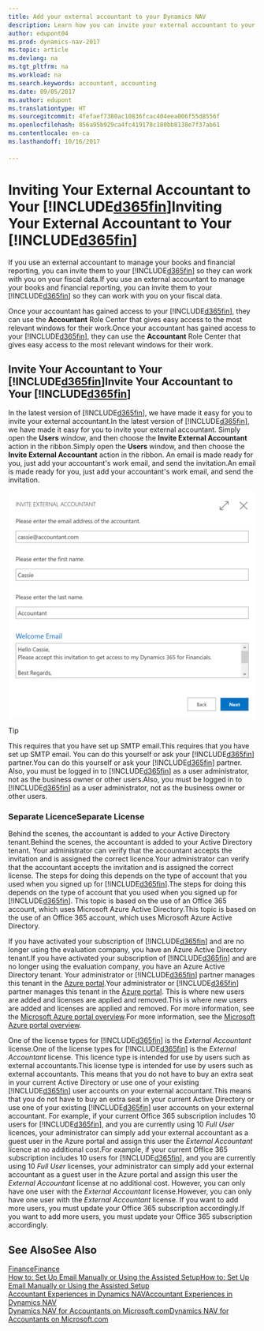 ```yaml
---
title: Add your external accountant to your Dynamics NAV
description: Learn how you can invite your external accountant to your Dynamics NAV.
author: edupont04
ms.prod: dynamics-nav-2017
ms.topic: article
ms.devlang: na
ms.tgt_pltfrm: na
ms.workload: na
ms.search.keywords: accountant, accounting
ms.date: 09/05/2017
ms.author: edupont
ms.translationtype: HT
ms.sourcegitcommit: 4fefaef7380ac10836fcac404eea006f55d8556f
ms.openlocfilehash: 856a95b929ca4fc419178c180bb8138e7f37ab61
ms.contentlocale: en-ca
ms.lasthandoff: 10/16/2017

---
```

# <a name="inviting-your-external-accountant-to-your-included365finincludesd365finmdmd"></a><span data-ttu-id="66418-103">Inviting Your External Accountant to Your [!INCLUDE[d365fin](includes/d365fin_md.md)]</span><span class="sxs-lookup"><span data-stu-id="66418-103">Inviting Your External Accountant to Your [!INCLUDE[d365fin](includes/d365fin_md.md)]</span></span>
<span data-ttu-id="66418-104">If you use an external accountant to manage your books and financial reporting, you can invite them to your [!INCLUDE[d365fin](includes/d365fin_md.md)] so they can work with you on your fiscal data.</span><span class="sxs-lookup"><span data-stu-id="66418-104">If you use an external accountant to manage your books and financial reporting, you can invite them to your [!INCLUDE[d365fin](includes/d365fin_md.md)] so they can work with you on your fiscal data.</span></span>

<span data-ttu-id="66418-105">Once your accountant has gained access to your [!INCLUDE[d365fin](includes/d365fin_md.md)], they can use the **Accountant** Role Center that gives easy access to the most relevant windows for their work.</span><span class="sxs-lookup"><span data-stu-id="66418-105">Once your accountant has gained access to your [!INCLUDE[d365fin](includes/d365fin_md.md)], they can use the **Accountant** Role Center that gives easy access to the most relevant windows for their work.</span></span>  

## <a name="invite-your-accountant-to-your-included365finincludesd365finmdmd"></a><span data-ttu-id="66418-106">Invite Your Accountant to Your [!INCLUDE[d365fin](includes/d365fin_md.md)]</span><span class="sxs-lookup"><span data-stu-id="66418-106">Invite Your Accountant to Your [!INCLUDE[d365fin](includes/d365fin_md.md)]</span></span>
<span data-ttu-id="66418-107">In the latest version of [!INCLUDE[d365fin](includes/d365fin_md.md)], we have made it easy for you to invite your external accountant.</span><span class="sxs-lookup"><span data-stu-id="66418-107">In the latest version of [!INCLUDE[d365fin](includes/d365fin_md.md)], we have made it easy for you to invite your external accountant.</span></span> <span data-ttu-id="66418-108">Simply open the **Users** window, and then choose the **Invite External Accountant** action in the ribbon.</span><span class="sxs-lookup"><span data-stu-id="66418-108">Simply open the **Users** window, and then choose the **Invite External Accountant** action in the ribbon.</span></span> <span data-ttu-id="66418-109">An email is made ready for you, just add your accountant's work email, and send the invitation.</span><span class="sxs-lookup"><span data-stu-id="66418-109">An email is made ready for you, just add your accountant's work email, and send the invitation.</span></span>  

![Invite your accountant](./media/finance-invite-accountant/invite-accountant.png)

> [!TIP]  
>  <span data-ttu-id="66418-111">This requires that you have set up SMTP email.</span><span class="sxs-lookup"><span data-stu-id="66418-111">This requires that you have set up SMTP email.</span></span> <span data-ttu-id="66418-112">You can do this yourself or ask your [!INCLUDE[d365fin](includes/d365fin_md.md)] partner.</span><span class="sxs-lookup"><span data-stu-id="66418-112">You can do this yourself or ask your [!INCLUDE[d365fin](includes/d365fin_md.md)] partner.</span></span> <span data-ttu-id="66418-113">Also, you must be logged in to [!INCLUDE[d365fin](includes/d365fin_md.md)] as a user administrator, not as the business owner or other users.</span><span class="sxs-lookup"><span data-stu-id="66418-113">Also, you must be logged in to [!INCLUDE[d365fin](includes/d365fin_md.md)] as a user administrator, not as the business owner or other users.</span></span>  

### <a name="separate-license"></a><span data-ttu-id="66418-114">Separate Licence</span><span class="sxs-lookup"><span data-stu-id="66418-114">Separate License</span></span>
<span data-ttu-id="66418-115">Behind the scenes, the accountant is added to your Active Directory tenant.</span><span class="sxs-lookup"><span data-stu-id="66418-115">Behind the scenes, the accountant is added to your Active Directory tenant.</span></span> <span data-ttu-id="66418-116">Your administrator can verify that the accountant accepts the invitation and is assigned the correct licence.</span><span class="sxs-lookup"><span data-stu-id="66418-116">Your administrator can verify that the accountant accepts the invitation and is assigned the correct license.</span></span> <span data-ttu-id="66418-117">The steps for doing this depends on the type of account that you used when you signed up for [!INCLUDE[d365fin](includes/d365fin_md.md)].</span><span class="sxs-lookup"><span data-stu-id="66418-117">The steps for doing this depends on the type of account that you used when you signed up for [!INCLUDE[d365fin](includes/d365fin_md.md)].</span></span> <span data-ttu-id="66418-118">This topic is based on the use of an Office 365 account, which uses Microsoft Azure Active Directory.</span><span class="sxs-lookup"><span data-stu-id="66418-118">This topic is based on the use of an Office 365 account, which uses Microsoft Azure Active Directory.</span></span>  

<span data-ttu-id="66418-119">If you have activated your subscription of [!INCLUDE[d365fin](includes/d365fin_md.md)] and are no longer using the evaluation company, you have an Azure Active Directory tenant.</span><span class="sxs-lookup"><span data-stu-id="66418-119">If you have activated your subscription of [!INCLUDE[d365fin](includes/d365fin_md.md)] and are no longer using the evaluation company, you have an Azure Active Directory tenant.</span></span> <span data-ttu-id="66418-120">Your administrator or [!INCLUDE[d365fin](includes/d365fin_md.md)] partner manages this tenant in the [Azure portal](https://portal.azure.com).</span><span class="sxs-lookup"><span data-stu-id="66418-120">Your administrator or [!INCLUDE[d365fin](includes/d365fin_md.md)] partner manages this tenant in the [Azure portal](https://portal.azure.com).</span></span> <span data-ttu-id="66418-121">This is where new users are added and licenses are applied and removed.</span><span class="sxs-lookup"><span data-stu-id="66418-121">This is where new users are added and licenses are applied and removed.</span></span> <span data-ttu-id="66418-122">For more information, see the [Microsoft Azure portal overview](https://docs.microsoft.com/en-us/azure/azure-portal-overview).</span><span class="sxs-lookup"><span data-stu-id="66418-122">For more information, see the [Microsoft Azure portal overview](https://docs.microsoft.com/en-us/azure/azure-portal-overview).</span></span>  

<span data-ttu-id="66418-123">One of the license types for [!INCLUDE[d365fin](includes/d365fin_md.md)] is the *External Accountant* license.</span><span class="sxs-lookup"><span data-stu-id="66418-123">One of the license types for [!INCLUDE[d365fin](includes/d365fin_md.md)] is the *External Accountant* license.</span></span> <span data-ttu-id="66418-124">This licence type is intended for use by users such as external accountants.</span><span class="sxs-lookup"><span data-stu-id="66418-124">This license type is intended for use by users such as external accountants.</span></span> <span data-ttu-id="66418-125">This means that you do not have to buy an extra seat in your current Active Directory or use one of your existing [!INCLUDE[d365fin](includes/d365fin_md.md)] user accounts on your external accountant.</span><span class="sxs-lookup"><span data-stu-id="66418-125">This means that you do not have to buy an extra seat in your current Active Directory or use one of your existing [!INCLUDE[d365fin](includes/d365fin_md.md)] user accounts on your external accountant.</span></span> <span data-ttu-id="66418-126">For example, if your current Office 365 subscription includes 10 users for [!INCLUDE[d365fin](includes/d365fin_md.md)], and you are currently using 10 *Full User* licences, your administrator can simply add your external accountant as a guest user in the Azure portal and assign this user the *External Accountant* licence at no additional cost.</span><span class="sxs-lookup"><span data-stu-id="66418-126">For example, if your current Office 365 subscription includes 10 users for [!INCLUDE[d365fin](includes/d365fin_md.md)], and you are currently using 10 *Full User* licenses, your administrator can simply add your external accountant as a guest user in the Azure portal and assign this user the *External Accountant* license at no additional cost.</span></span> <span data-ttu-id="66418-127">However, you can only have one user with the *External Accountant* license.</span><span class="sxs-lookup"><span data-stu-id="66418-127">However, you can only have one user with the *External Accountant* license.</span></span> <span data-ttu-id="66418-128">If you want to add more users, you must update your Office 365 subscription accordingly.</span><span class="sxs-lookup"><span data-stu-id="66418-128">If you want to add more users, you must update your Office 365 subscription accordingly.</span></span>  

## <a name="see-also"></a><span data-ttu-id="66418-129">See Also</span><span class="sxs-lookup"><span data-stu-id="66418-129">See Also</span></span>
[<span data-ttu-id="66418-130">Finance</span><span class="sxs-lookup"><span data-stu-id="66418-130">Finance</span></span>](finance.md)  
[<span data-ttu-id="66418-131">How to: Set Up Email Manually or Using the Assisted Setup</span><span class="sxs-lookup"><span data-stu-id="66418-131">How to: Set Up Email Manually or Using the Assisted Setup</span></span>](madeira-how-setup-email.md)  
[<span data-ttu-id="66418-132">Accountant Experiences in Dynamics NAV</span><span class="sxs-lookup"><span data-stu-id="66418-132">Accountant Experiences in Dynamics NAV</span></span>](finance-accounting.md)  
[<span data-ttu-id="66418-133">Dynamics NAV for Accountants on Microsoft.com</span><span class="sxs-lookup"><span data-stu-id="66418-133">Dynamics NAV for Accountants on Microsoft.com</span></span>](https://www.microsoft.com/en-us/dynamics365/financial-insights-for-accountants)  

